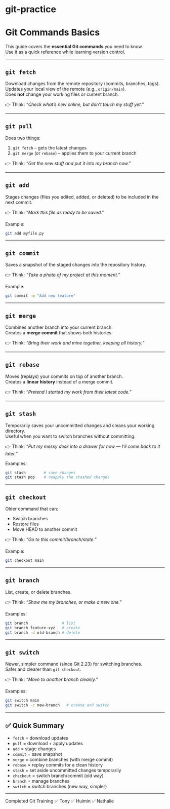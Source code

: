 # git-practice
# Git Commands Basics

This guide covers the **essential Git commands** you need to know.  
Use it as a quick reference while learning version control.

---

## `git fetch`
Download changes from the remote repository (commits, branches, tags).  
Updates your local view of the remote (e.g., `origin/main`).  
Does **not** change your working files or current branch.  

👉 Think: *“Check what’s new online, but don’t touch my stuff yet.”*

---

## `git pull`
Does two things:  
1. `git fetch` – gets the latest changes  
2. `git merge` (or `rebase`) – applies them to your current branch  

👉 Think: *“Get the new stuff and put it into my branch now.”*

---

## `git add`
Stages changes (files you edited, added, or deleted) to be included in the next commit.  

👉 Think: *“Mark this file as ready to be saved.”*

Example:
```bash
git add myfile.py
```

---

## `git commit`
Saves a snapshot of the staged changes into the repository history.  

👉 Think: *“Take a photo of my project at this moment.”*

Example:
```bash
git commit -m "Add new feature"
```

---

## `git merge`
Combines another branch into your current branch.  
Creates a **merge commit** that shows both histories.  

👉 Think: *“Bring their work and mine together, keeping all history.”*

---

## `git rebase`
Moves (replays) your commits on top of another branch.  
Creates a **linear history** instead of a merge commit.  

👉 Think: *“Pretend I started my work from their latest code.”*

---

## `git stash`
Temporarily saves your uncommitted changes and cleans your working directory.  
Useful when you want to switch branches without committing.  

👉 Think: *“Put my messy desk into a drawer for now — I’ll come back to it later.”*

Examples:
```bash
git stash        # save changes
git stash pop    # reapply the stashed changes
```

---

## `git checkout`
Older command that can:
- Switch branches
- Restore files
- Move HEAD to another commit  

👉 Think: *“Go to this commit/branch/state.”*

Example:
```bash
git checkout main
```

---

## `git branch`
List, create, or delete branches.  

👉 Think: *“Show me my branches, or make a new one.”*

Examples:
```bash
git branch               # list
git branch feature-xyz   # create
git branch -d old-branch # delete
```

---

## `git switch`
Newer, simpler command (since Git 2.23) for switching branches.  
Safer and clearer than `git checkout`.  

👉 Think: *“Move to another branch cleanly.”*

Examples:
```bash
git switch main
git switch -c new-branch   # create and switch
```

---

## ✅ Quick Summary
- `fetch` = download updates  
- `pull` = download + apply updates  
- `add` = stage changes  
- `commit` = save snapshot  
- `merge` = combine branches (with merge commit)  
- `rebase` = replay commits for a clean history  
- `stash` = set aside uncommitted changes temporarily  
- `checkout` = switch branch/commit (old way)  
- `branch` = manage branches  
- `switch` = switch branches (new way, simpler)  

---

Completed Git Training
✅ Tony
✅ Huimin
✅ Nathalie
